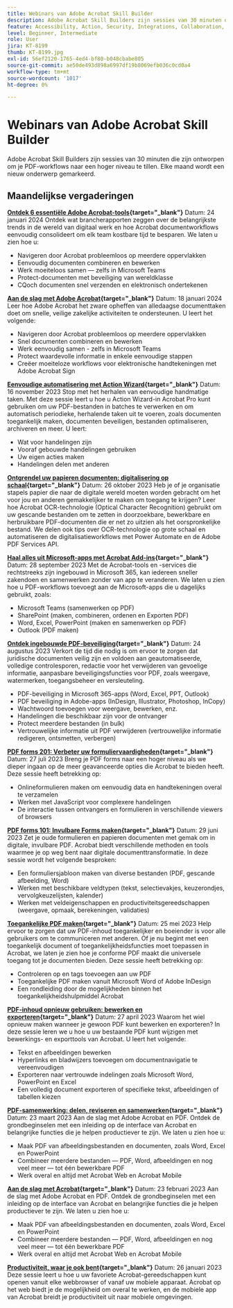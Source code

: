 ```yaml
---
title: Webinars van Adobe Acrobat Skill Builder
description: Adobe Acrobat Skill Builders zijn sessies van 30 minuten die zijn ontworpen om je PDF-workflows naar een hoger niveau te tillen
feature: Accessibility, Action, Security, Integrations, Collaboration, Edit PDF, Convert PDF, Share, Mobile, Skill Builder, Form
level: Beginner, Intermediate
role: User
jira: KT-8199
thumb: KT-8199.jpg
exl-id: 56ef2120-1765-4ed4-bf80-b048cbabe805
source-git-commit: ae50de493d898a6997df19b8069efb036c0cd0a4
workflow-type: tm+mt
source-wordcount: '1017'
ht-degree: 0%

---
```


# Webinars van Adobe Acrobat Skill Builder

Adobe Acrobat Skill Builders zijn sessies van 30 minuten die zijn ontworpen om je PDF-workflows naar een hoger niveau te tillen. Elke maand wordt een nieuw onderwerp gemarkeerd.

## Maandelijkse vergaderingen

**[Ontdek 6 essentiële Adobe Acrobat-tools](https://www.adobe.com/documentcloud/webinars/discover-6-essential-adobe-acrobat-tools.html){target="_blank"}**
Datum: 24 januari 2024 Ontdek wat brancherapporten zeggen over de belangrijkste trends in de wereld van digitaal werk en hoe Acrobat documentworkflows eenvoudig consolideert om elk team kostbare tijd te besparen.
We laten u zien hoe u:

* Navigeren door Acrobat probleemloos op meerdere oppervlakken
* Eenvoudig documenten combineren en bewerken
* Werk moeiteloos samen — zelfs in Microsoft Teams
* Protect-documenten met beveiliging van wereldklasse
* CQoch documenten snel verzenden en elektronisch ondertekenen

**[Aan de slag met Adobe Acrobat](https://www.adobe.com/documentcloud/webinars/get-started-with-adobe-acrobat.html){target="_blank"}**
Datum: 18 januari 2024 Leer hoe Adobe Acrobat het zware opheffen van alledaagse documenttaken doet om snelle, veilige zakelijke activiteiten te ondersteunen.
U leert het volgende:

* Navigeren door Acrobat probleemloos op meerdere oppervlakken
* Snel documenten combineren en bewerken
* Werk eenvoudig samen - zelfs in Microsoft Teams
* Protect waardevolle informatie in enkele eenvoudige stappen
* Creëer moeiteloze workflows voor elektronische handtekeningen met Adobe Acrobat Sign

**[Eenvoudige automatisering met Action Wizard](https://teamwork.adobe.com/adobe-acrobat-skill-builder/attendease/networking/experience/41d505bb-252a-4e26-9576-6ae82293e6c9/97be1628-5cb6-44be-ac61-c0cc26fbb58d){target="_blank"}**
Datum: 16 november 2023 Stop met het herhalen van eenvoudige handmatige taken. Met deze sessie leert u hoe u Action Wizard-in Acrobat Pro kunt gebruiken om uw PDF-bestanden in batches te verwerken en om automatisch periodieke, herhalende taken uit te voeren, zoals documenten toegankelijk maken, documenten beveiligen, bestanden optimaliseren, archiveren en meer. U leert:

* Wat voor handelingen zijn
* Vooraf gebouwde handelingen gebruiken
* Uw eigen acties maken
* Handelingen delen met anderen

**[Ontgrendel uw papieren documenten: digitalisering op schaal](https://teamwork.adobe.com/adobe-acrobat-skill-builder/attendease/networking/experience/46e148fe-92c0-4d79-ac83-8888e9f0521e/dfcf3b90-4390-4c6e-abd9-20ba6e913dc1){target="_blank"}**
Datum: 26 oktober 2023 Heb je of je organisatie stapels papier die naar de digitale wereld moeten worden gebracht om het voor jou en anderen gemakkelijker te maken om toegang te krijgen? Leer hoe Acrobat OCR-technologie (Optical Character Recognition) gebruikt om uw gescande bestanden om te zetten in doorzoekbare, bewerkbare en herbruikbare PDF-documenten die er net zo uitzien als het oorspronkelijke bestand. We delen ook tips over OCR-technologie op grote schaal en automatiseren de digitalisatieworkflows met Power Automate en de Adobe PDF Services API.

**[Haal alles uit Microsoft-apps met Acrobat Add-ins](https://teamwork.adobe.com/adobe-acrobat-skill-builder/attendease/networking/experience/8b4ea780-6e4d-48b6-8c70-ea10245a5a64/b4fe64de-3614-4a6d-94c6-ff6612ac07fb){target="_blank"}**
Datum: 28 september 2023 Met de Acrobat-tools en -services die rechtstreeks zijn ingebouwd in Microsoft 365, kan iedereen sneller zakendoen en samenwerken zonder van app te veranderen. We laten u zien hoe u PDF-workflows toevoegt aan de Microsoft-apps die u dagelijks gebruikt, zoals:

* Microsoft Teams (samenwerken op PDF)
* SharePoint (maken, combineren, ordenen en Exporten PDF)
* Word, Excel, PowerPoint (maken en samenwerken op PDF)
* Outlook (PDF maken)

**[Ontdek ingebouwde PDF-beveiliging](https://teamwork.adobe.com/adobe-acrobat-skill-builder/attendease/networking/experience/b454ab64-9c2e-4aec-bcf9-ca82e3a6b869/3a456ace-042e-41c8-8e8c-d285e9ba0ab8){target="_blank"}**
Datum: 24 augustus 2023 Verkort de tijd die nodig is om ervoor te zorgen dat juridische documenten veilig zijn en voldoen aan geautomatiseerde, volledige controlesporen, redactie voor het verwijderen van gevoelige informatie, aanpasbare beveiligingsfuncties voor PDF, zoals weergave, watermerken, toegangsbeheer en versleuteling.

* PDF-beveiliging in Microsoft 365-apps (Word, Excel, PPT, Outlook)
* PDF beveiliging in Adobe-apps (InDesign, Illustrator, Photoshop, InCopy)
* Wachtwoord toevoegen voor weergave, bewerken, enz.
* Handelingen die beschikbaar zijn voor de ontvanger
* Protect meerdere bestanden (in bulk)
* Vertrouwelijke informatie uit PDF verwijderen (vertrouwelijke informatie redigeren, ontsmetten, verbergen)

**[PDF forms 201: Verbeter uw formuliervaardigheden](https://adobe-acrobat-skill-builder.joinus.adobeevents.com/attendease/networking/experience/32518a73-e152-42b5-825c-b31ce53ab1f2/b9966934-6a5b-49c2-a9b0-d434543ce7f4){target="_blank"}**
Datum: 27 juli 2023 Breng je PDF forms naar een hoger niveau als we dieper ingaan op de meer geavanceerde opties die Acrobat te bieden heeft. Deze sessie heeft betrekking op:

* Onlineformulieren maken om eenvoudig data en handtekeningen overal te verzamelen
* Werken met JavaScript voor complexere handelingen
* De interactie tussen ontvangers en formulieren in verschillende viewers of browsers

**[PDF forms 101: Invulbare Forms maken](https://adobe-acrobat-skill-builder.joinus.adobeevents.com/attendease/networking/experience/795f4bc7-db42-4022-a624-8a53c51174c6/9d685d0f-4a5b-4236-a1ef-081d1403fb41){target="_blank"}**
Datum: 29 juni 2023 Zet je oude formulieren en papieren documenten met gemak om in digitale, invulbare PDF. Acrobat biedt verschillende methoden en tools waarmee je op weg bent naar digitale documenttransformatie. In deze sessie wordt het volgende besproken:

* Een formuliersjabloon maken van diverse bestanden (PDF, gescande afbeelding, Word)
* Werken met beschikbare veldtypen (tekst, selectievakjes, keuzerondjes, vervolgkeuzelijsten, kalender)
* Werken met veldeigenschappen en productiviteitsgereedschappen (weergave, opmaak, berekeningen, validaties)

**[Toegankelijke PDF maken](https://teamwork.adobe.com/adobe-acrobat-skill-builder/attendease/networking/experience/4ff4d607-8c9f-47dd-ac4f-3b351a0a0fe3/2eb92255-d963-4ff7-b278-2a95a11db755){target="_blank"}**
Datum: 25 mei 2023 Help ervoor te zorgen dat uw PDF-inhoud toegankelijker en boeiender is voor alle gebruikers om te communiceren met anderen. Of je nu begint met een toegankelijk document of toegankelijkheidsfuncties moet toepassen in Acrobat, we laten je zien hoe je conforme PDF maakt die universele toegang tot je documenten bieden. Deze sessie heeft betrekking op:

* Controleren op en tags toevoegen aan uw PDF
* Toegankelijke PDF maken vanuit Microsoft Word of Adobe InDesign
* Een rondleiding door de mogelijkheden binnen het toegankelijkheidshulpmiddel Acrobat

**[PDF-inhoud opnieuw gebruiken: bewerken en exporteren](https://adobe-acrobat-skill-builder.joinus.adobeevents.com/attendease/networking/experience/aac3b9af-7d54-4ea5-a6fa-61bc7acea87f/8d7341ee-ff0f-492a-b3fd-935bd11d4ed0){target="_blank"}**
Datum: 27 april 2023 Waarom het wiel opnieuw maken wanneer je gewoon PDF kunt bewerken en exporteren? In deze sessie leren we u hoe u uw bestaande PDF kunt wijzigen met bewerkings- en exporttools van Acrobat. U leert het volgende:

* Tekst en afbeeldingen bewerken
* Hyperlinks en bladwijzers toevoegen om documentnavigatie te vereenvoudigen
* Exporteren naar vertrouwde indelingen zoals Microsoft Word, PowerPoint en Excel
* Een volledig document exporteren of specifieke tekst, afbeeldingen of tabellen kiezen

**[PDF-samenwerking: delen, reviseren en samenwerken](https://adobe-acrobat-skill-builder.joinus.adobeevents.com/attendease/networking/experience/0ef4709b-0a04-418e-a185-7efdd676c2dd/6a95bece-6f24-46f5-a17f-b408464281be){target="_blank"}**
Datum: 23 maart 2023 Aan de slag met Adobe Acrobat en PDF. Ontdek de grondbeginselen met een inleiding op de interface van Acrobat en belangrijke functies die je helpen productiever te zijn. We laten u zien hoe u:

* Maak PDF van afbeeldingsbestanden en documenten, zoals Word, Excel en PowerPoint
* Combineer meerdere bestanden — PDF, Word, afbeeldingen en nog veel meer — tot één bewerkbare PDF
* Werk overal en altijd met Acrobat Web en Acrobat Mobile

**[Aan de slag met Acrobat](https://adobe-acrobat-skill-builder.joinus.adobeevents.com/attendease/networking/experience/5d8acc24-47a1-4db8-b419-8587bfb12708/fe8ec392-f29a-4e25-b7a3-61f48eea45ab){target="_blank"}**
Datum: 23 februari 2023 Aan de slag met Adobe Acrobat en PDF. Ontdek de grondbeginselen met een inleiding op de interface van Acrobat en belangrijke functies die je helpen productiever te zijn. We laten u zien hoe u:

* Maak PDF van afbeeldingsbestanden en documenten, zoals Word, Excel en PowerPoint
* Combineer meerdere bestanden — PDF, Word, afbeeldingen en nog veel meer — tot één bewerkbare PDF
* Werk overal en altijd met Acrobat Web en Acrobat Mobile

**[Productiviteit, waar je ook bent](https://adobe-acrobat-skill-builder.joinus.adobeevents.com/attendease/networking/experience/9ab6c7a2-5ca2-4670-9a33-2ac11a1cb542/0b591876-aeae-45af-b41a-07a8326043f2){target="_blank"}**
Datum: 26 januari 2023 Deze sessie leert u hoe u uw favoriete Acrobat-gereedschappen kunt openen vanuit elke webbrowser of vanaf uw mobiele apparaat. Acrobat op het web biedt je de mogelijkheid om overal te werken, en de mobiele app van Acrobat breidt je productiviteit uit naar mobiele omgevingen.